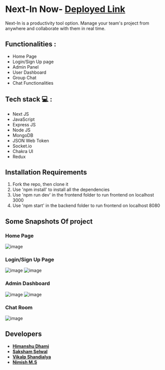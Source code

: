 # Next-In Now-  **[Deployed Link](https://next-in-roan.vercel.app/)**
Next-In is a productivity tool option. Manage your team's project from anywhere and collaborate with them in real time.

## Functionalities :
<ul>
<li>Home Page</li>
<li>Login/Sign Up page</li>
<li>Admin Panel</li>
<li>User Dashboard</li>
<li>Group Chat</li>
<li>Chat Functionalities</li>
</ul>

## Tech stack  💻 :
<ul>
<li>Next JS</li>
<li>JavaScript</li>
<li>Express JS</li>
<li>Node JS</li>
<li>MongoDB</li>
<li>JSON Web Token</li>
<li>Socket.io</li>
<li>Chakra UI</li>
<li>Redux</li>
</ul>

## Installation Requirements
<ol>
<li>Fork the repo, then clone it</li>
<li>Use 'npm install' to install all the dependencies</li>
<li>Use 'npm run dev' in the frontend folder to run frontend on localhost 3000</li>
<li>Use 'npm start' in the backend folder to run frontend on localhost 8080</li>

</ol>

## Some Snapshots Of project

### Home Page
![image](https://user-images.githubusercontent.com/96005514/209302001-1a09824a-c677-4494-a8b1-9b63424d7cb5.png)

### Login/Sign Up Page
![image](https://user-images.githubusercontent.com/96005514/209302081-ee3db0cb-2942-494d-891d-74e1c227e875.png)
![image](https://user-images.githubusercontent.com/96005514/209302142-573eb0b8-49e9-41bd-aa23-0b67053e282d.png)

### Admin Dashboard
![image](https://user-images.githubusercontent.com/96005514/209302258-53129369-00cb-46f2-a88e-b2510c4c4321.png)
![image](https://user-images.githubusercontent.com/96005514/209302293-a8cbfbe3-70e4-42ac-be6c-d53c8a3e1349.png)

### Chat Room
![image](https://user-images.githubusercontent.com/96005514/209302388-ec8f5119-b2a8-42ed-a5b6-e1bac9655651.png)


## Developers

 - **[Himanshu Dhami](https://github.com/Dhamisir)**
 - **[Saksham Selwal](https://github.com/skshm2000)**
 - **[Vikalp Shandialya](https://github.com/vikalp1999)**
 - **[Nimish M.S](https://github.com/msnimish)**
